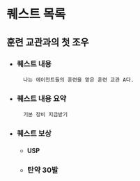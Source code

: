# 퀘스트 목록

## 훈련 교관과의 첫 조우
* ### 퀘스트 내용
        나는 에이전트들의 훈련을 맡은 훈련 교관 A다.
* ### 퀘스트 내용 요약
        기본 장비 지급받기
* ### 퀘스트 보상
  - #### USP
  - ### 탄약 30발
